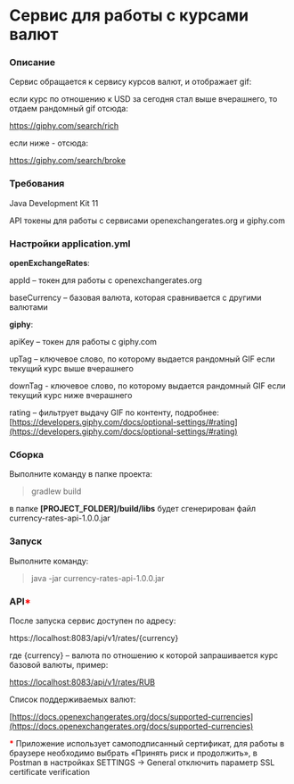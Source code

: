 # Сервис для работы с курсами валют

### Описание

Сервис обращается к сервису курсов валют, и отображает gif:

если курс по отношению к USD за сегодня стал выше вчерашнего, то отдаем рандомный gif отсюда:

https://giphy.com/search/rich

если ниже - отсюда:

https://giphy.com/search/broke

### Требования

Java Development Kit 11

API токены для работы с сервисами openexchangerates.org и giphy.com

### Настройки application.yml

**openExchangeRates**:

appId – токен для работы с openexchangerates.org

baseCurrency – базовая валюта, которая сравнивается с другими валютами

**giphy**:

apiKey – токен для работы с giphy.com

upTag – ключевое слово, по которому выдается рандомный GIF если текущий курс выше вчерашнего

downTag - ключевое слово, по которому выдается рандомный GIF если текущий курс ниже вчерашнего

rating – фильтрует выдачу GIF по контенту, подробнее: [https://developers.giphy.com/docs/optional-settings/#rating](https://developers.giphy.com/docs/optional-settings/#rating)

### Сборка

Выполните команду в папке проекта:

> gradlew build

в папке **[PROJECT_FOLDER]/build/libs** будет сгенерирован файл currency-rates-api-1.0.0.jar

### Запуск

Выполните команду:

> java -jar currency-rates-api-1.0.0.jar

### API<span style="color:red">*</span>

После запуска сервис доступен по адресу:

https://localhost:8083/api/v1/rates/{currency}

где {currency} – валюта по отношению к которой запрашивается курс базовой валюты, пример:

[https://localhost:8083/api/v1/rates/RUB](https://localhost:8083/api/v1/rates/RUB)

Список поддерживаемых валют:

[https://docs.openexchangerates.org/docs/supported-currencies](https://docs.openexchangerates.org/docs/supported-currencies)

<span style="color:red">__*__</span> Приложение использует самоподписанный сертификат, для работы в браузере необходимо выбрать «Принять риск и продолжить», в Postman в настройках SETTINGS -&gt; General отключить параметр SSL certificate verification